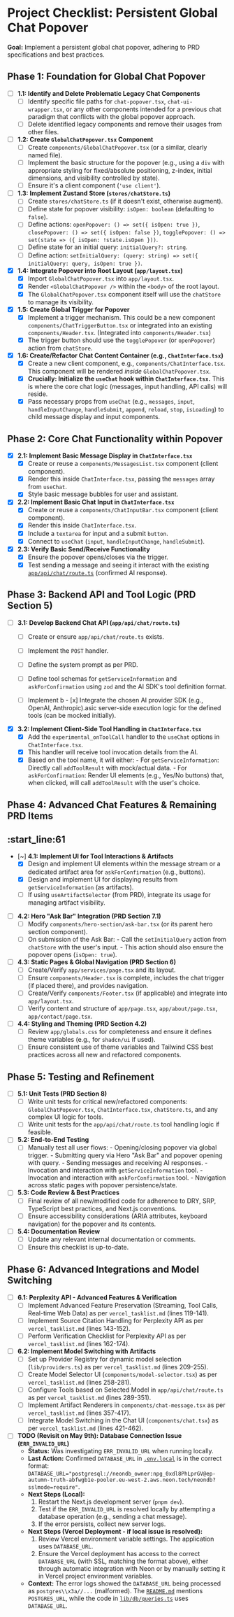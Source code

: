 # Project Checklist: Persistent Global Chat Popover

**Goal:** Implement a persistent global chat popover, adhering to PRD specifications and best practices.

## Phase 1: Foundation for Global Chat Popover
- [ ] **1.1: Identify and Delete Problematic Legacy Chat Components**
    - [ ] Identify specific file paths for `chat-popover.tsx`, `chat-ui-wrapper.tsx`, or any other components intended for a previous chat paradigm that conflicts with the global popover approach.
    - [ ] Delete identified legacy components and remove their usages from other files.
- [ ] **1.2: Create `GlobalChatPopover.tsx` Component**
    - [ ] Create `components/GlobalChatPopover.tsx` (or a similar, clearly named file).
    - [ ] Implement the basic structure for the popover (e.g., using a `div` with appropriate styling for fixed/absolute positioning, z-index, initial dimensions, and visibility controlled by state).
    - [ ] Ensure it's a client component (`'use client'`).
- [ ] **1.3: Implement Zustand Store (`stores/chatStore.ts`)**
    - [ ] Create `stores/chatStore.ts` (if it doesn't exist, otherwise augment).
    - [ ] Define state for popover visibility: `isOpen: boolean` (defaulting to `false`).
    - [ ] Define actions: `openPopover: () => set({ isOpen: true })`, `closePopover: () => set({ isOpen: false })`, `togglePopover: () => set(state => ({ isOpen: !state.isOpen }))`.
    - [ ] Define state for an initial query: `initialQuery?: string`.
    - [ ] Define action: `setInitialQuery: (query: string) => set({ initialQuery: query, isOpen: true })`.
- [x] **1.4: Integrate Popover into Root Layout (`app/layout.tsx`)**
    - [x] Import `GlobalChatPopover.tsx` into `app/layout.tsx`.
    - [x] Render `<GlobalChatPopover />` within the `<body>` of the root layout.
    - [x] The `GlobalChatPopover.tsx` component itself will use the `chatStore` to manage its visibility.
- [x] **1.5: Create Global Trigger for Popover**
    - [x] Implement a trigger mechanism. This could be a new component `components/ChatTriggerButton.tsx` or integrated into an existing `components/Header.tsx`. (Integrated into `components/Header.tsx`)
    - [x] The trigger button should use the `togglePopover` (or `openPopover`) action from `chatStore`.
- [x] **1.6: Create/Refactor Chat Content Container (e.g., `ChatInterface.tsx`)**
    - [x] Create a new client component, e.g., `components/ChatInterface.tsx`. This component will be rendered *inside* `GlobalChatPopover.tsx`.
    - [x] **Crucially: Initialize the `useChat` hook within `ChatInterface.tsx`.** This is where the core chat logic (messages, input handling, API calls) will reside.
    - [x] Pass necessary props from `useChat` (e.g., `messages`, `input`, `handleInputChange`, `handleSubmit`, `append`, `reload`, `stop`, `isLoading`) to child message display and input components.

## Phase 2: Core Chat Functionality within Popover
- [x] **2.1: Implement Basic Message Display in `ChatInterface.tsx`**
    - [x] Create or reuse a `components/MessagesList.tsx` component (client component).
    - [x] Render this inside `ChatInterface.tsx`, passing the `messages` array from `useChat`.
    - [x] Style basic message bubbles for user and assistant.
- [x] **2.2: Implement Basic Chat Input in `ChatInterface.tsx`**
    - [x] Create or reuse a `components/ChatInputBar.tsx` component (client component).
    - [x] Render this inside `ChatInterface.tsx`.
    - [x] Include a `textarea` for input and a submit `button`.
    - [x] Connect to `useChat` (`input`, `handleInputChange`, `handleSubmit`).
- [x] **2.3: Verify Basic Send/Receive Functionality**
    - [x] Ensure the popover opens/closes via the trigger.
    - [x] Test sending a message and seeing it interact with the existing [`app/api/chat/route.ts`](app/api/chat/route.ts:1) (confirmed AI response).

## Phase 3: Backend API and Tool Logic (PRD Section 5)
- [ ] **3.1: Develop Backend Chat API (`app/api/chat/route.ts`)**
    - [ ] Create or ensure `app/api/chat/route.ts` exists.
    - [ ] Implement the `POST` handler.
    - [ ] Define the system prompt as per PRD.
    - [ ] Define tool schemas for `getServiceInformation` and `askForConfirmation` using `zod` and the AI SDK's tool definition format.
   
    - [ ] Implement b - [x] Integrate the chosen AI provider SDK (e.g., OpenAI, Anthropic).asic server-side execution logic for the defined tools (can be mocked initially).
- [x] **3.2: Implement Client-Side Tool Handling in `ChatInterface.tsx`**
    - [x] Add the `experimental_onToolCall` handler to the `useChat` options in `ChatInterface.tsx`.
    - [x] This handler will receive tool invocation details from the AI.
    - [x] Based on the tool name, it will either:
            - For `getServiceInformation`: Directly call `addToolResult` with mock/actual data.
            - For `askForConfirmation`: Render UI elements (e.g., Yes/No buttons) that, when clicked, will call `addToolResult` with the user's choice.

## Phase 4: Advanced Chat Features & Remaining PRD Items
:start_line:61
-------
- [~] **4.1: Implement UI for Tool Interactions & Artifacts**
    - [x] Design and implement UI elements within the message stream or a dedicated artifact area for `askForConfirmation` (e.g., buttons).
    - [x] Design and implement UI for displaying results from `getServiceInformation` (as artifacts).
    - [ ] If using `useArtifactSelector` (from PRD), integrate its usage for managing artifact visibility.
- [ ] **4.2: Hero "Ask Bar" Integration (PRD Section 7.1)**
    - [ ] Modify `components/hero-section/ask-bar.tsx` (or its parent hero section component).
    - [ ] On submission of the Ask Bar:
            - Call the `setInitialQuery` action from `chatStore` with the user's input.
            - This action should also ensure the popover opens (`isOpen: true`).
- [ ] **4.3: Static Pages & Global Navigation (PRD Section 6)**
    - [ ] Create/Verify `app/services/page.tsx` and its layout.
    - [ ] Ensure `components/Header.tsx` is complete, includes the chat trigger (if placed there), and provides navigation.
    - [ ] Create/Verify `components/Footer.tsx` (if applicable) and integrate into `app/layout.tsx`.
    - [ ] Verify content and structure of `app/page.tsx`, `app/about/page.tsx`, `app/contact/page.tsx`.
- [ ] **4.4: Styling and Theming (PRD Section 4.2)**
    - [ ] Review `app/globals.css` for completeness and ensure it defines theme variables (e.g., for `shadcn/ui` if used).
    - [ ] Ensure consistent use of theme variables and Tailwind CSS best practices across all new and refactored components.

## Phase 5: Testing and Refinement
- [ ] **5.1: Unit Tests (PRD Section 8)**
    - [ ] Write unit tests for critical new/refactored components: `GlobalChatPopover.tsx`, `ChatInterface.tsx`, `chatStore.ts`, and any complex UI logic for tools.
    - [ ] Write unit tests for the `app/api/chat/route.ts` tool handling logic if feasible.
- [ ] **5.2: End-to-End Testing**
    - [ ] Manually test all user flows:
            - Opening/closing popover via global trigger.
            - Submitting query via Hero "Ask Bar" and popover opening with query.
            - Sending messages and receiving AI responses.
            - Invocation and interaction with `getServiceInformation` tool.
            - Invocation and interaction with `askForConfirmation` tool.
            - Navigation across static pages with popover persistence/state.
- [ ] **5.3: Code Review & Best Practices**
    - [ ] Final review of all new/modified code for adherence to DRY, SRP, TypeScript best practices, and Next.js conventions.
    - [ ] Ensure accessibility considerations (ARIA attributes, keyboard navigation) for the popover and its contents.
- [ ] **5.4: Documentation Review**
    - [ ] Update any relevant internal documentation or comments.
    - [ ] Ensure this checklist is up-to-date.

## Phase 6: Advanced Integrations and Model Switching
- [ ] **6.1: Perplexity API - Advanced Features & Verification**
    - [ ] Implement Advanced Feature Preservation (Streaming, Tool Calls, Real-time Web Data) as per `vercel_tasklist.md` (lines 119-141).
    - [ ] Implement Source Citation Handling for Perplexity API as per `vercel_tasklist.md` (lines 143-152).
    - [ ] Perform Verification Checklist for Perplexity API as per `vercel_tasklist.md` (lines 162-174).
- [ ] **6.2: Implement Model Switching with Artifacts**
    - [ ] Set up Provider Registry for dynamic model selection (`lib/providers.ts`) as per `vercel_tasklist.md` (lines 209-255).
    - [ ] Create Model Selector UI (`components/model-selector.tsx`) as per `vercel_tasklist.md` (lines 258-281).
    - [ ] Configure Tools based on Selected Model in `app/api/chat/route.ts` as per `vercel_tasklist.md` (lines 289-351).
    - [ ] Implement Artifact Renderers in `components/chat-message.tsx` as per `vercel_tasklist.md` (lines 357-417).
    - [ ] Integrate Model Switching in the Chat UI (`components/chat.tsx`) as per `vercel_tasklist.md` (lines 421-462).

- [ ] **TODO (Revisit on May 9th): Database Connection Issue (`ERR_INVALID_URL`)**
    - **Status:** Was investigating `ERR_INVALID_URL` when running locally.
    - **Last Action:** Confirmed `DATABASE_URL` in [`.env.local`](.env.local:2) is in the correct format: `DATABASE_URL="postgresql://neondb_owner:npg_0xdl8PhLprGV@ep-autumn-truth-abfwgb1e-pooler.eu-west-2.aws.neon.tech/neondb?sslmode=require"`.
    - **Next Steps (Local):**
        1. Restart the Next.js development server (`pnpm dev`).
        2. Test if the `ERR_INVALID_URL` is resolved locally by attempting a database operation (e.g., sending a chat message).
        3. If the error persists, collect new server logs.
    - **Next Steps (Vercel Deployment - if local issue is resolved):**
        1. Review Vercel environment variable settings. The application uses `DATABASE_URL`.
        2. Ensure the Vercel deployment has access to the correct `DATABASE_URL` (with SSL, matching the format above), either through automatic integration with Neon or by manually setting it in Vercel project environment variables.
    - **Context:** The error logs showed the `DATABASE_URL` being processed as `postgres\\x3a//...` (malformed). The [`README.md`](README.md:1) mentions `POSTGRES_URL`, while the code in [`lib/db/queries.ts`](lib/db/queries.ts:46) uses `DATABASE_URL`.